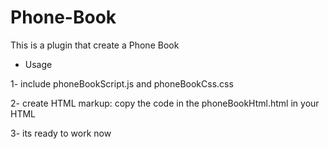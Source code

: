 # Phone-Book
This is a plugin that create a Phone Book 
 * Usage
 
 1- include phoneBookScript.js and phoneBookCss.css
      <link href="newcss.css" rel="stylesheet" type="text/css"/>
      <script src="script.js"></script>
      
2- create HTML markup: copy the code in the phoneBookHtml.html in your HTML

  
3- its ready to work now 
